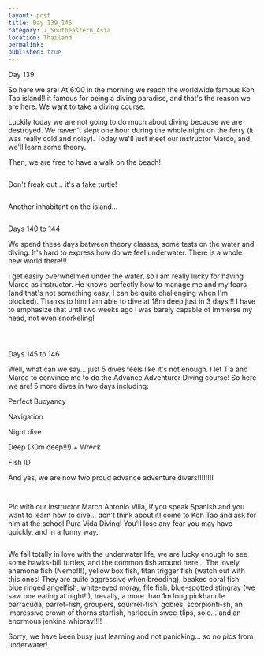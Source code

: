 ```yaml
---
layout: post
title: Day 139_146
category: 7_Southeastern_Asia
location: Thailand
permalink: 
published: true
---
```


Day 139

So here we are! At 6:00 in the morning we reach the worldwide famous Koh Tao island!! it famous for being a diving paradise, and that's the reason we are here. We want to take a diving course.

Luckily today we are not going to do much about diving because we are destroyed. We haven't slept one hour during the whole night on the ferry (it was really cold and noisy). Today we'll just meet our instructor Marco, and we'll learn some theory.

Then, we are free to have a walk on the beach!

<p><a
href="https://lh3.googleusercontent.com/5ZEZPw1t1yMv3Off-8c3AcLYUPcXaXFKcRGA7gbcZ5E_zE3oPRzFY400Zh_rCwY92FnWxdkYtaLR7qAdmFIAYNreRJgUaLMJRyyOWOw5Cc4iK_I7a6rRy2NHHX_DD75w98YRkTY0VxrBwlKFQ_OnOP2W2RLWGF4_EZVwx47MWb0fIOiwY77VzOOI9tQTwZ94PIsc30lvtL7Vy8jY-w6lS-KQMM_GEGwizRGOKZppPNZspDTHaE1-KZg-LsyfKDSXkyxeWhVKSG_gguLegxiAz3roySOSMQOYvxO1aw0aAVhJFdqEmnr_UPASkBh_688WoLqrhoO96BRGz47rhgQWB38iyg-25B_6_VTn1nUPeOiMfV1s1cphnyaKy-oVVB5DmYoDQUfv80D79u9bDnk0zHleP5qcXCNOGtyL5QgZ7Dyi8xXRMuS1oaM3xWpWFZFv7vnZ3OmOjX9ieFK_yzsGuMivgTqkO-OvPsTNCFAaMl-F0EANInvTJ3s2bpd3LzZ9qlKl9axo-86xOsSFsBc00Y12_8uOn25GqDMPW4_2aOI9S7UIQgYbWzf6q0zhTyXh5UUtmu2rNfPDbRGYnVXggCWdr1ZJF-wUk-2kxuM2JJ_VeBQXwcsiKxX-nXLK8KTmDmEJ10_Q3U1mGfGBJkvcLo39ptSNScg9oRDjY6Ad_-mk0zgcF83L1DiTBaA2gWhpJHLWWzWhNCENk5npuGA=w669-h502-no"><img 
src="https://lh3.googleusercontent.com/5ZEZPw1t1yMv3Off-8c3AcLYUPcXaXFKcRGA7gbcZ5E_zE3oPRzFY400Zh_rCwY92FnWxdkYtaLR7qAdmFIAYNreRJgUaLMJRyyOWOw5Cc4iK_I7a6rRy2NHHX_DD75w98YRkTY0VxrBwlKFQ_OnOP2W2RLWGF4_EZVwx47MWb0fIOiwY77VzOOI9tQTwZ94PIsc30lvtL7Vy8jY-w6lS-KQMM_GEGwizRGOKZppPNZspDTHaE1-KZg-LsyfKDSXkyxeWhVKSG_gguLegxiAz3roySOSMQOYvxO1aw0aAVhJFdqEmnr_UPASkBh_688WoLqrhoO96BRGz47rhgQWB38iyg-25B_6_VTn1nUPeOiMfV1s1cphnyaKy-oVVB5DmYoDQUfv80D79u9bDnk0zHleP5qcXCNOGtyL5QgZ7Dyi8xXRMuS1oaM3xWpWFZFv7vnZ3OmOjX9ieFK_yzsGuMivgTqkO-OvPsTNCFAaMl-F0EANInvTJ3s2bpd3LzZ9qlKl9axo-86xOsSFsBc00Y12_8uOn25GqDMPW4_2aOI9S7UIQgYbWzf6q0zhTyXh5UUtmu2rNfPDbRGYnVXggCWdr1ZJF-wUk-2kxuM2JJ_VeBQXwcsiKxX-nXLK8KTmDmEJ10_Q3U1mGfGBJkvcLo39ptSNScg9oRDjY6Ad_-mk0zgcF83L1DiTBaA2gWhpJHLWWzWhNCENk5npuGA=w669-h502-no" class="oversize" alt=""></a></p>

Don't freak out... it's a fake turtle!

<p><a
href="https://lh3.googleusercontent.com/C3ZRUdq2Khtf1WgNmyGroRxYVq79S8CeQtQ_XYTlk_cyVevgtwO72qAdTIk1UVsI4PEeMZC83osy8Ls98K80WjYsk_XTGmnQrlLrpWkALO2_-Ewi--8uYK3j6FXFyjyY1IJp3lBPJ06RyZjYbY5_rgINDZ-389dUXyqhN5tr2tW0lJ8DejDHtIE8qbRqnzaIZ-3V2f3zrsKwFYiCxjJrneeXSHMVLArdLo9q6p6UE5cwuabn9PfjqbbjrqGAGH8whVaD3f899jDYNgS49gX6ECIgX7IC01_E5-yC7Pfbjollm2u4rC-ISbtogPWVaKKv2sIyQs1myQSxTP1jB6uaHs97Q3UqJtDWJWGqy4ICX1z9JOeXShRtEd77BQzFL7uZALU34xbTZ6p_Om8VS3kB0GLuAARSUTHzllg-hwznmLRG6jgnXtYgEe-g4gsbIrgiaP2ILwimJCYOn8W8qjVX5nqNPedkzUc_d1kElql22UjECEfd9w8cL43r_uQCZVw9aoftgdfTQDPqbd2PrvcG8xp5Dl6proyaOh2Q1__OkmVf665tyR2Hd3mAFAJqUtKkqftgweWQVkoMlsEdZc1v4LG7JKkvlfEQHCuMvwo4hAgy8m4a7QuEK5tSdQ2yqs19_ac5MGY6OmZISBIxAdmRCCS0z2hB3Vlg4qM-1zjc4kE12Hz-nuHbCWWdb5ohhq_jEqjDZaHqF41xB8fh030=w836-h627-no"><img 
src="https://lh3.googleusercontent.com/C3ZRUdq2Khtf1WgNmyGroRxYVq79S8CeQtQ_XYTlk_cyVevgtwO72qAdTIk1UVsI4PEeMZC83osy8Ls98K80WjYsk_XTGmnQrlLrpWkALO2_-Ewi--8uYK3j6FXFyjyY1IJp3lBPJ06RyZjYbY5_rgINDZ-389dUXyqhN5tr2tW0lJ8DejDHtIE8qbRqnzaIZ-3V2f3zrsKwFYiCxjJrneeXSHMVLArdLo9q6p6UE5cwuabn9PfjqbbjrqGAGH8whVaD3f899jDYNgS49gX6ECIgX7IC01_E5-yC7Pfbjollm2u4rC-ISbtogPWVaKKv2sIyQs1myQSxTP1jB6uaHs97Q3UqJtDWJWGqy4ICX1z9JOeXShRtEd77BQzFL7uZALU34xbTZ6p_Om8VS3kB0GLuAARSUTHzllg-hwznmLRG6jgnXtYgEe-g4gsbIrgiaP2ILwimJCYOn8W8qjVX5nqNPedkzUc_d1kElql22UjECEfd9w8cL43r_uQCZVw9aoftgdfTQDPqbd2PrvcG8xp5Dl6proyaOh2Q1__OkmVf665tyR2Hd3mAFAJqUtKkqftgweWQVkoMlsEdZc1v4LG7JKkvlfEQHCuMvwo4hAgy8m4a7QuEK5tSdQ2yqs19_ac5MGY6OmZISBIxAdmRCCS0z2hB3Vlg4qM-1zjc4kE12Hz-nuHbCWWdb5ohhq_jEqjDZaHqF41xB8fh030=w836-h627-no" class="oversize" alt=""></a></p>

Another inhabitant on the island...

<p><a
href="https://lh3.googleusercontent.com/P7BFDYgezzZzUgPbbqXSLFIG9EhoyNYojwlxwB57MiYbrj0mnnoYg-x9ZH7TImOFDy-RpoxocIlhGMc4OPJVG45BJwj2Y1orU_DtgujGMiBHGcXYyoglTLpPnumuuHMdReGDrIIuf9HGKw_dxrGFUJuu-RU5n0i_vNg-eV_ABaVFm3QA40VDdfc7EtYMBSvy4EbOF6kyGArDh4itcSwwbzOUD-L54_u3FcOmBhLZQd9M4jtY61ULu2aXPQHPEcAmC_RWe--dvqjoQKofnl31-Tak1GYFUyQ9zmwJ7FrPj7FzskRgyBmfJW2W9JpCDLoR4IjzB30QPkw5K9iMU99M8sx6Z3pnrG0eZdzDhQ8aFurzC-rAuU1_yqddN438PU8nKjd9y8KJ6oTF2G5F6AglY0ws_yEnbAMFfT35RtroVP7flhlwdP-92EXw9LWaMHBg34DvtMw-Jsz7qH6a-Me4ipSXml8eOdn7ynU0uMGXA3CdQrpwnHPO9ivIvMVKt3Weee4XDIIe9iylcv2VdQrljiBEgu2PztpmDLzQqpnMKBfqtpZ36ilbbP6xOyHcUmD3Qs2V0XZdf_7AyWMogEdYj8Pn3BssS2xsELlHA54FRCZON60XKele3ySTnxehc4AOtOKmFAg_4j6Q2BtltJ8_nrKAEoIcyeUd-Xb6lC7Y7ROU5VR-AIWGcUem0eDQpBYvf_lNVQ5Q_tRj6aF216s=w836-h627-no"><img 
src="https://lh3.googleusercontent.com/P7BFDYgezzZzUgPbbqXSLFIG9EhoyNYojwlxwB57MiYbrj0mnnoYg-x9ZH7TImOFDy-RpoxocIlhGMc4OPJVG45BJwj2Y1orU_DtgujGMiBHGcXYyoglTLpPnumuuHMdReGDrIIuf9HGKw_dxrGFUJuu-RU5n0i_vNg-eV_ABaVFm3QA40VDdfc7EtYMBSvy4EbOF6kyGArDh4itcSwwbzOUD-L54_u3FcOmBhLZQd9M4jtY61ULu2aXPQHPEcAmC_RWe--dvqjoQKofnl31-Tak1GYFUyQ9zmwJ7FrPj7FzskRgyBmfJW2W9JpCDLoR4IjzB30QPkw5K9iMU99M8sx6Z3pnrG0eZdzDhQ8aFurzC-rAuU1_yqddN438PU8nKjd9y8KJ6oTF2G5F6AglY0ws_yEnbAMFfT35RtroVP7flhlwdP-92EXw9LWaMHBg34DvtMw-Jsz7qH6a-Me4ipSXml8eOdn7ynU0uMGXA3CdQrpwnHPO9ivIvMVKt3Weee4XDIIe9iylcv2VdQrljiBEgu2PztpmDLzQqpnMKBfqtpZ36ilbbP6xOyHcUmD3Qs2V0XZdf_7AyWMogEdYj8Pn3BssS2xsELlHA54FRCZON60XKele3ySTnxehc4AOtOKmFAg_4j6Q2BtltJ8_nrKAEoIcyeUd-Xb6lC7Y7ROU5VR-AIWGcUem0eDQpBYvf_lNVQ5Q_tRj6aF216s=w836-h627-no" class="oversize" alt=""></a></p>

Days 140 to 144

We spend these days between theory classes, some tests on the water and diving. It's hard to express how do we feel underwater. There is a whole new world there!!!

I get easily overwhelmed under the water, so I am really lucky for having Marco as instructor. He knows perfectly how to manage me and my fears (and that's not something easy, I can be quite challenging when I'm blocked). Thanks to him I am able to dive at 18m deep just in 3 days!!! I have to emphasize that until two weeks ago I was barely capable of immerse my head, not even snorkeling!

<p><a
href="https://lh3.googleusercontent.com/iTbRakHTQTsRrKMC72Qwgx1CmJIT-E3h1zqigjcEgIFLuzx4WDNxeDtvajHO_2Rxq0cbg3gy0p6mlPqVUijSfnSuCRUqo0lB4yPp7eJI9ZQlC_xxjgox2yBvK16Xuf8PJjHgZ7t191CTfwMv3yG7fxrpBP3D8qw3aEbBsA9oW-YVtGuUfvMsqW-vchon9gQa0uenErNR44Z43e5Aeqyo5_y1uIO76lV2_Qwc9lGRnR-KBaWpAMfX-QtbQjMC-znfyzPJGwwm91ZavY7q26N5WNVqV2F4ppegWfI75f-nvBsSkkrnn5jelXAIy_WSpiRwpYaqoHlx4Lu6FRTnAh_t6jCsyDvsd6fKcnWrxMk3F-enZwn5kYjzzokV4qZSNIrNlWT_M5iOjJCizbrHPQv-472FZZychA6jw3upgDPXxu2m_E9Pgp9zZxsWsMTac7QsCAOWLGSU1YigpM5BMEnqK95kCY2Jejs3XUc8b0KZDwmdNQ-B0vdgcvAzzY7XbRKIX4z8fb1_hhJds_HUtLPE5HHTzuafL7XyXuv03nZFMunwVJOliFEz8VB-YK6mJwII-D4oyOh-ekjkpoZJzbyb2t7s81RTBjDnJKbK1N7jLZartDr_A2e8paNihHj19OmDaWHTzoDC5xQvh6baSX7vC7JHgmqedKcrZYuk2FtV83Bo2nNJ7soHvMB0utDT6lVVsxepDI_qxCByzb5fI6nNKITUhloif-i9v58OxLE=w669-h502-no"><img 
src="https://lh3.googleusercontent.com/iTbRakHTQTsRrKMC72Qwgx1CmJIT-E3h1zqigjcEgIFLuzx4WDNxeDtvajHO_2Rxq0cbg3gy0p6mlPqVUijSfnSuCRUqo0lB4yPp7eJI9ZQlC_xxjgox2yBvK16Xuf8PJjHgZ7t191CTfwMv3yG7fxrpBP3D8qw3aEbBsA9oW-YVtGuUfvMsqW-vchon9gQa0uenErNR44Z43e5Aeqyo5_y1uIO76lV2_Qwc9lGRnR-KBaWpAMfX-QtbQjMC-znfyzPJGwwm91ZavY7q26N5WNVqV2F4ppegWfI75f-nvBsSkkrnn5jelXAIy_WSpiRwpYaqoHlx4Lu6FRTnAh_t6jCsyDvsd6fKcnWrxMk3F-enZwn5kYjzzokV4qZSNIrNlWT_M5iOjJCizbrHPQv-472FZZychA6jw3upgDPXxu2m_E9Pgp9zZxsWsMTac7QsCAOWLGSU1YigpM5BMEnqK95kCY2Jejs3XUc8b0KZDwmdNQ-B0vdgcvAzzY7XbRKIX4z8fb1_hhJds_HUtLPE5HHTzuafL7XyXuv03nZFMunwVJOliFEz8VB-YK6mJwII-D4oyOh-ekjkpoZJzbyb2t7s81RTBjDnJKbK1N7jLZartDr_A2e8paNihHj19OmDaWHTzoDC5xQvh6baSX7vC7JHgmqedKcrZYuk2FtV83Bo2nNJ7soHvMB0utDT6lVVsxepDI_qxCByzb5fI6nNKITUhloif-i9v58OxLE=w669-h502-no" class="oversize" alt=""></a></p>

<p><a
href="https://lh3.googleusercontent.com/GSgh4SjBFfkr-TzpicJcGkkFzfyJq4mZ0MKTFkqbCyO4FJO9qz6fcgbyJPp9Ep6USlNcu2PnohIkJPtdLa17juPM4iMEkjKnooa6khXVE5vmNEARSUFfl12KD56r4MQpFAJvoJHb3zSzKqPsIaZFg2ezXoUl89ZDJP38QtlgwtoyiARLfyD4ku3dcwV2p9-rqvoABTDk6wVGpnJyS0756SmzGpgWlKqGp6kcWblXUETdBsPe0KbJIY1TjFmmjKuH01UAzP5wCjUrrRO9WT7A-5hWdbjP-e1zRe1iZSq_ZbES5PQEaT49LRbcJS40scvTV4YYk5UcPAJoD-Pavj3n-84aLoDs9UaCyCXIvjNr8ZS92XhWJ8QNBGWoP4dVMaEY-EYdBkGOkKZ6DoFlyuq99UgGVQZQbLRE5nBkVcEsPQ7kp6cUD9QxxMOB3cFXb4lI8Z4odbJnU315HHioB547qGm1hJ91rD70jIoIUVyew69jrqzPHtumJ8pQCYySJhAAIUjuVU4ykz-EYVADu6x72yCWQelidqOBZvFAiny69UZfwDMJGA25QMUmKEcJeJ7MiTIZMBAIkdeOycqKW_D5ZVm0I-3ipT6CpBn7YPIQuASnp4aNi553nVbVwzTl8vsRKHbsjZeJaNfJvNVAUvFfm2inuleWVR5H7KlXpLqkN3_h04gFDvfycXChgMNyArgft3_FU_Ekgfb_1qz9yRCzlKMqRO-ZM4H9_u6x5LY=w669-h502-no"><img 
src="https://lh3.googleusercontent.com/GSgh4SjBFfkr-TzpicJcGkkFzfyJq4mZ0MKTFkqbCyO4FJO9qz6fcgbyJPp9Ep6USlNcu2PnohIkJPtdLa17juPM4iMEkjKnooa6khXVE5vmNEARSUFfl12KD56r4MQpFAJvoJHb3zSzKqPsIaZFg2ezXoUl89ZDJP38QtlgwtoyiARLfyD4ku3dcwV2p9-rqvoABTDk6wVGpnJyS0756SmzGpgWlKqGp6kcWblXUETdBsPe0KbJIY1TjFmmjKuH01UAzP5wCjUrrRO9WT7A-5hWdbjP-e1zRe1iZSq_ZbES5PQEaT49LRbcJS40scvTV4YYk5UcPAJoD-Pavj3n-84aLoDs9UaCyCXIvjNr8ZS92XhWJ8QNBGWoP4dVMaEY-EYdBkGOkKZ6DoFlyuq99UgGVQZQbLRE5nBkVcEsPQ7kp6cUD9QxxMOB3cFXb4lI8Z4odbJnU315HHioB547qGm1hJ91rD70jIoIUVyew69jrqzPHtumJ8pQCYySJhAAIUjuVU4ykz-EYVADu6x72yCWQelidqOBZvFAiny69UZfwDMJGA25QMUmKEcJeJ7MiTIZMBAIkdeOycqKW_D5ZVm0I-3ipT6CpBn7YPIQuASnp4aNi553nVbVwzTl8vsRKHbsjZeJaNfJvNVAUvFfm2inuleWVR5H7KlXpLqkN3_h04gFDvfycXChgMNyArgft3_FU_Ekgfb_1qz9yRCzlKMqRO-ZM4H9_u6x5LY=w669-h502-no" class="oversize" alt=""></a></p>

<p><a
href="https://lh3.googleusercontent.com/QEl1UmIExHbMAgYDxt0MYiANob4NxEsOe_6ecOK4K5fgR66exO_fkqGW9clzb6MMcXBBEQ4zGOKo3_GWXtdOMANpPKZcdtk9src6mN2QIsUegnyrCm7sV4dBEs_ZgSVRJEnNZ9M4XgkN0ZkpY_jgVkc5wRkPYzLsifvVjheIlmldgOfA_mIMhh6yZr5CQkJjWSQGAwmKp4f3z6ny-GS-qrRXAwDi3MPtI4Xyrxgo7v6nxSy4PWC6Vn4krMYvpqPTWnNUQSNWLf-096U6huEpuyHfKpZcN951z59ECi4DrKVETCB_GnkfeWEUwAzJzkHIjR0sk6C7Uvm6emTdR8yzTzj8yz_h2zdjpJYa0xPdV271fEzvz9NtvoVhc6B5FbF3I60ZMehDp7MZuQvQFvv5tbA8xcr-zjN5FMAZDDYLDWLGzsY7wTrL6_F6gYXpBlKFYvDAnBb0QLa5Llfje7GO6dL865HeEhpUhY8sqeSuJI9L_TR5elreVBXwHnAlRKWecIu-3lO_Tcnhe2cagbRKxA-BYAsrYo7NyX-NBrrwm-I_i8sBF80MDyQyijUB5S__LUvwV4V-S7QO7Ery6H9uuDsAZl2H7wJ-Klx7A9dF7stwvK_2kQvkPIqi9GLnF0aYOc_fwKg7XlZ_jbqvkPvSgZYAWs9GAe99oAHjAnGe-x24XvV64kIffDwt-KOs3V1aewQMGzyzvJIYKFw4bU6K-ss9KFO3Pvh3F4Zi3ds=w669-h502-no"><img 
src="https://lh3.googleusercontent.com/QEl1UmIExHbMAgYDxt0MYiANob4NxEsOe_6ecOK4K5fgR66exO_fkqGW9clzb6MMcXBBEQ4zGOKo3_GWXtdOMANpPKZcdtk9src6mN2QIsUegnyrCm7sV4dBEs_ZgSVRJEnNZ9M4XgkN0ZkpY_jgVkc5wRkPYzLsifvVjheIlmldgOfA_mIMhh6yZr5CQkJjWSQGAwmKp4f3z6ny-GS-qrRXAwDi3MPtI4Xyrxgo7v6nxSy4PWC6Vn4krMYvpqPTWnNUQSNWLf-096U6huEpuyHfKpZcN951z59ECi4DrKVETCB_GnkfeWEUwAzJzkHIjR0sk6C7Uvm6emTdR8yzTzj8yz_h2zdjpJYa0xPdV271fEzvz9NtvoVhc6B5FbF3I60ZMehDp7MZuQvQFvv5tbA8xcr-zjN5FMAZDDYLDWLGzsY7wTrL6_F6gYXpBlKFYvDAnBb0QLa5Llfje7GO6dL865HeEhpUhY8sqeSuJI9L_TR5elreVBXwHnAlRKWecIu-3lO_Tcnhe2cagbRKxA-BYAsrYo7NyX-NBrrwm-I_i8sBF80MDyQyijUB5S__LUvwV4V-S7QO7Ery6H9uuDsAZl2H7wJ-Klx7A9dF7stwvK_2kQvkPIqi9GLnF0aYOc_fwKg7XlZ_jbqvkPvSgZYAWs9GAe99oAHjAnGe-x24XvV64kIffDwt-KOs3V1aewQMGzyzvJIYKFw4bU6K-ss9KFO3Pvh3F4Zi3ds=w669-h502-no" class="oversize" alt=""></a></p>

Days 145 to 146

Well, what can we say... just 5 dives feels like it's not enough. I let Tià and Marco to convince me to do the Advance Adventurer Diving course! So here we are! 5 more dives in two days including:

Perfect Buoyancy

Navigation

Night dive

Deep (30m deep!!!) + Wreck

Fish ID

And yes, we are now two proud advance adventure divers!!!!!!!!

<p><a
href="https://lh3.googleusercontent.com/O8nKrWw-2vtVUkjUdXk5bTlPiCNjiH_Y0-TYmzacq6xMUASbUw7lU1qHG_nFZcY6qzxQskDBL4oOaCmolnJzpHX9Uqmf8uKR42tBv1E_JRw_VFE-tHzb69zeAq777bGNdHArK-4-Pa7xRXsFt96HNeO2iVtRqNdfv2Y78o_WDvdsGf5wDn5R4QV5a9vKQH1bJUpE9sLpUiIn0QjBsYasBIdUZRCCwgluABpJV4HGZseHlBAxe_Js6Qna5mtF58cUhip0BSCPYIBeP2ipiJZVEg2imUnrDOMWyBWLJJKQYL2mzIJWQv7JkET3mG1O553EVKxlSDFuTi-WFTE3GZXtDXzz6hfOYZTov5LJynQyJXMf3hyiQZnOXhaHLPnKMLxKVik208XWOJeOVVUg84i5BYtdmHPpFevdU0LYbado1M4goDwrSFu0lvT_Fu5oTI6gb_jb0P3ACvx64hSpH79MKExktPTE-71VAlUHbY8Mn00W8psOdLjSKUpspWCFhL0XBzEgbsGMbfEak_bZlpQqYDwiKkBpXcsvtN-pUdC-k7n-GFUw-MAHd_PFxZdK_8llBcpSzYI8daxsUbsXPuXRvJuWtiNORY5aaJc50mblan1W-uyf84YY233DDFILowleZZuyL-eUI1nWD2oobZoGbDaLw9q1WzxLFWuSnR-AFUk16Y2vRJQ39K4NRAoGrfE5VxhsAOa1uY5Ye5SN9zmVtcCJnni_EgeYqShTUGM=w836-h627-no"><img 
src="https://lh3.googleusercontent.com/O8nKrWw-2vtVUkjUdXk5bTlPiCNjiH_Y0-TYmzacq6xMUASbUw7lU1qHG_nFZcY6qzxQskDBL4oOaCmolnJzpHX9Uqmf8uKR42tBv1E_JRw_VFE-tHzb69zeAq777bGNdHArK-4-Pa7xRXsFt96HNeO2iVtRqNdfv2Y78o_WDvdsGf5wDn5R4QV5a9vKQH1bJUpE9sLpUiIn0QjBsYasBIdUZRCCwgluABpJV4HGZseHlBAxe_Js6Qna5mtF58cUhip0BSCPYIBeP2ipiJZVEg2imUnrDOMWyBWLJJKQYL2mzIJWQv7JkET3mG1O553EVKxlSDFuTi-WFTE3GZXtDXzz6hfOYZTov5LJynQyJXMf3hyiQZnOXhaHLPnKMLxKVik208XWOJeOVVUg84i5BYtdmHPpFevdU0LYbado1M4goDwrSFu0lvT_Fu5oTI6gb_jb0P3ACvx64hSpH79MKExktPTE-71VAlUHbY8Mn00W8psOdLjSKUpspWCFhL0XBzEgbsGMbfEak_bZlpQqYDwiKkBpXcsvtN-pUdC-k7n-GFUw-MAHd_PFxZdK_8llBcpSzYI8daxsUbsXPuXRvJuWtiNORY5aaJc50mblan1W-uyf84YY233DDFILowleZZuyL-eUI1nWD2oobZoGbDaLw9q1WzxLFWuSnR-AFUk16Y2vRJQ39K4NRAoGrfE5VxhsAOa1uY5Ye5SN9zmVtcCJnni_EgeYqShTUGM=w836-h627-no" class="oversize" alt=""></a></p>

<p><a
href="https://lh3.googleusercontent.com/vFxlHtWLxlJ36iRFnK6uEgqmRjUCqza6_Ff1LewBkn3K7rVlUP-EA9JHX6gxSR2DAE9b9ck0jnlI0BrXe7FnVdpWZtiYA0ru5CArseeHqB6jKry4N9mWKGFuFSU9ssXbJya2OkXb3JmEZsM5MMqH_CgISw0iViKLllEtQnXm1HrhHJDQFsXt8kYKF5fQNCzjgNKEQ16SKNAnWX4OOWBqkblOOyOI6mv-j2Vwt5wHscyvZtRIuNB5tXjaARa844hpBdo-l3JReRfBeLDMbOxdGwt8jlgWcYm4hiUr-OgqJLMFNZx4gXTGwNiEmWL5j4EGFbIhtBbZLj-t3lqrHxGWbVZGUeWOYjpFwv3hQWhdkfl6rLMAujz_htSEdCB5Q7IfHMkYQuw_z_znZ--XlXIXoTsEEjQ1LgvJyVvXfbB_Ytj-Ii20uQAYCj-vXoqtoHWHt0_6bsy12oNYmJ3nWHctJk2S6KjBp7X-F_2QjhVEPfdlnJHBmUaKdqavF32LXsoIQoAcqf0MQOZFYq_vS6BWJntVoJV6ipJbbtehTy7HwG_9ohFc7SJ3R0Pla_DUCXxQog5uHdCf0KYRbcADGW3eWIOO9XB6kqzpdpPqNpy9N6dYbCkX6TSQb1BoPN0T-Wy48S5HAX7TONGCGgXLBKaE4cToOPqrX-URNTuypa_S7Qtq-Byy8QFgTMgGxsriUrcNWm4c6xf5bkSRTN0435hYY4mNqsTd-ZnXVXxIKq8=w836-h627-no"><img 
src="https://lh3.googleusercontent.com/vFxlHtWLxlJ36iRFnK6uEgqmRjUCqza6_Ff1LewBkn3K7rVlUP-EA9JHX6gxSR2DAE9b9ck0jnlI0BrXe7FnVdpWZtiYA0ru5CArseeHqB6jKry4N9mWKGFuFSU9ssXbJya2OkXb3JmEZsM5MMqH_CgISw0iViKLllEtQnXm1HrhHJDQFsXt8kYKF5fQNCzjgNKEQ16SKNAnWX4OOWBqkblOOyOI6mv-j2Vwt5wHscyvZtRIuNB5tXjaARa844hpBdo-l3JReRfBeLDMbOxdGwt8jlgWcYm4hiUr-OgqJLMFNZx4gXTGwNiEmWL5j4EGFbIhtBbZLj-t3lqrHxGWbVZGUeWOYjpFwv3hQWhdkfl6rLMAujz_htSEdCB5Q7IfHMkYQuw_z_znZ--XlXIXoTsEEjQ1LgvJyVvXfbB_Ytj-Ii20uQAYCj-vXoqtoHWHt0_6bsy12oNYmJ3nWHctJk2S6KjBp7X-F_2QjhVEPfdlnJHBmUaKdqavF32LXsoIQoAcqf0MQOZFYq_vS6BWJntVoJV6ipJbbtehTy7HwG_9ohFc7SJ3R0Pla_DUCXxQog5uHdCf0KYRbcADGW3eWIOO9XB6kqzpdpPqNpy9N6dYbCkX6TSQb1BoPN0T-Wy48S5HAX7TONGCGgXLBKaE4cToOPqrX-URNTuypa_S7Qtq-Byy8QFgTMgGxsriUrcNWm4c6xf5bkSRTN0435hYY4mNqsTd-ZnXVXxIKq8=w836-h627-no" class="oversize" alt=""></a></p>

Pic with our instructor Marco Antonio Villa, if you speak Spanish and you want to learn how to dive... don't think about it! come to Koh Tao and ask for him at the school Pura Vida Diving! You'll lose any fear you may have quickly, and in a funny way.

<p><a
href="https://lh3.googleusercontent.com/0vu9XwqABUjj6Yf5qFKmPBS7skhiocjJJdeDZ1Rn9dgxfygxxjlrUwaORB9PCuLILhNWrpAPeFijDQp6ufEFk4F0ZDkSOWDINthkP-d7dxI1S9H6N9TzwLo0U0jwTLHZnrQDMgQN5_ccLt_opycKzi0y0VVBU7WrI60zozTbjihzoXTp1BRW4UIm96pRuP6Q4qJIFs3eVE97VNNy2rmqa8ZQnIM_0f9GQY9q4dlso1Zh0YMqE8fayaU1-EwPGrHFAVspJmKOTLL1eO4EQ0s1DEueola-jBjqcojjNann4L_yMDXdT8JwHPYsDbLwTrkgqztnE3frQIv5n2TqeO5VJJksNHcSSpEPdNSM0sXrqH9-_u6aOeeNJOE2NUmaWTLqivvSXBaEKJl3Lnf_0g_ErB98kqwhlzQx-jg7PBa5DF-XbBN720HI9juYDa84CePYFJflwAf_BfEy8-AZVGOYLU781QmudlSo9s739uNXuLekywo1L1nzoPwMfQT3b6ZHBxonTpBsztHVRZVuoDyVBPcPG8pFsZ06bp3ItePgrL1ypu9mHKgc8aUzLbMYKAzZrmFJogwMCohNWD3WJtJiQVO76PO6mGc4rQak0V7eHalfHS5gN8yM7k4439x6-fW48A4FZe_wkdXU8dfv0hGde2i0STE8MLhgtiMh4OvXS6LuyOCfh4ckRi9g2cD2oJm80s7zPwWLVEoalABsm7Zwm9IJObYQ5IgbyzW6Ihc=w610-h502-no"><img 
src="https://lh3.googleusercontent.com/0vu9XwqABUjj6Yf5qFKmPBS7skhiocjJJdeDZ1Rn9dgxfygxxjlrUwaORB9PCuLILhNWrpAPeFijDQp6ufEFk4F0ZDkSOWDINthkP-d7dxI1S9H6N9TzwLo0U0jwTLHZnrQDMgQN5_ccLt_opycKzi0y0VVBU7WrI60zozTbjihzoXTp1BRW4UIm96pRuP6Q4qJIFs3eVE97VNNy2rmqa8ZQnIM_0f9GQY9q4dlso1Zh0YMqE8fayaU1-EwPGrHFAVspJmKOTLL1eO4EQ0s1DEueola-jBjqcojjNann4L_yMDXdT8JwHPYsDbLwTrkgqztnE3frQIv5n2TqeO5VJJksNHcSSpEPdNSM0sXrqH9-_u6aOeeNJOE2NUmaWTLqivvSXBaEKJl3Lnf_0g_ErB98kqwhlzQx-jg7PBa5DF-XbBN720HI9juYDa84CePYFJflwAf_BfEy8-AZVGOYLU781QmudlSo9s739uNXuLekywo1L1nzoPwMfQT3b6ZHBxonTpBsztHVRZVuoDyVBPcPG8pFsZ06bp3ItePgrL1ypu9mHKgc8aUzLbMYKAzZrmFJogwMCohNWD3WJtJiQVO76PO6mGc4rQak0V7eHalfHS5gN8yM7k4439x6-fW48A4FZe_wkdXU8dfv0hGde2i0STE8MLhgtiMh4OvXS6LuyOCfh4ckRi9g2cD2oJm80s7zPwWLVEoalABsm7Zwm9IJObYQ5IgbyzW6Ihc=w610-h502-no" class="oversize" alt=""></a></p>

We fall totally in love with the underwater life, we are lucky enough to see some hawks-bill turtles, and the common fish around here... The lovely anemone fish (Nemo!!!), yellow box fish, titan trigger fish (watch out with this ones! They are quite aggressive when breeding), beaked coral fish, blue ringed angelfish, white-eyed moray, file fish, blue-spotted stingray (we saw one eating at night!!), trevally, a more than 1m long pickhandle barracuda, parrot-fish, groupers, squirrel-fish, gobies, scorpionfi-sh, an impressive crown of thorns starfish, harlequin swee-tlips, sole... and an enormous jenkins whipray!!!!

Sorry, we have been busy just learning and not panicking... so no pics from underwater!

<p><a
href="https://lh3.googleusercontent.com/ak3DzKwmYOwKsSz_CvEuMz3G1JtRJcQkgv3lMzdggGY5iND_pUlQ2TlrH61zjMnXveNurxhepYKPpCJ1Y6AWbBDLanwm9g9xKe860F1qcWMnGTcVZ-XBR8oIQgkl1GjTHObQ_h3btHMbL7npsjXjkvxtUHYEM6XF-fuqurIGR_gMND47VLIoHcPTiKgD97Y-VhjRl-02_pNHAWK4PA9f_Wu7p9T0wiAyqBZmniMJRlubQknhWO3_gSGiJvxzj-rsa60-GGn32IqDGHM2mlLtVQ6AqoABwPvR57s8CAieyV80SuCQ9EGNMhik1IFkXXymG3nxagQfKiHtFpoHkEfQ7JLroIJLQMpFhe2VXkXuXtfaV71mzpxDLw2kFDJRhNLMlSt54l_6w8341EdYE1c4KDnK1dnlWX5wcVyGz6P1NwEOvuh5Q2CNaNx_zXpyRobGHQgJ9bc1FNlHW-cZL7sugUpv_u6Hp_qTJuzIvsxBTagIlZFzL4_EfC2fX08bocH1KlQafiovJvgVz12Ay0Q3ETFT_9b-jgFJwogWxfnT5AkDs_M4aQy5pdr01VRBNPPELHycmzTR36rMbzuYxS_JxkuVn63-bD-9UACog9lDHhPkGDtYQOjoI5MQlFHNhXZhTIvCr-F2FQKbJuwvQuGRdIWbhS7pNt1kjGdgf4YvvoXDJorzMmxNr-DovLCw8_PQq0t0eQXkB8ipUd4fvg3QkHIoTcoAB0w_XtddVpQ=w836-h627-no"><img 
src="https://lh3.googleusercontent.com/ak3DzKwmYOwKsSz_CvEuMz3G1JtRJcQkgv3lMzdggGY5iND_pUlQ2TlrH61zjMnXveNurxhepYKPpCJ1Y6AWbBDLanwm9g9xKe860F1qcWMnGTcVZ-XBR8oIQgkl1GjTHObQ_h3btHMbL7npsjXjkvxtUHYEM6XF-fuqurIGR_gMND47VLIoHcPTiKgD97Y-VhjRl-02_pNHAWK4PA9f_Wu7p9T0wiAyqBZmniMJRlubQknhWO3_gSGiJvxzj-rsa60-GGn32IqDGHM2mlLtVQ6AqoABwPvR57s8CAieyV80SuCQ9EGNMhik1IFkXXymG3nxagQfKiHtFpoHkEfQ7JLroIJLQMpFhe2VXkXuXtfaV71mzpxDLw2kFDJRhNLMlSt54l_6w8341EdYE1c4KDnK1dnlWX5wcVyGz6P1NwEOvuh5Q2CNaNx_zXpyRobGHQgJ9bc1FNlHW-cZL7sugUpv_u6Hp_qTJuzIvsxBTagIlZFzL4_EfC2fX08bocH1KlQafiovJvgVz12Ay0Q3ETFT_9b-jgFJwogWxfnT5AkDs_M4aQy5pdr01VRBNPPELHycmzTR36rMbzuYxS_JxkuVn63-bD-9UACog9lDHhPkGDtYQOjoI5MQlFHNhXZhTIvCr-F2FQKbJuwvQuGRdIWbhS7pNt1kjGdgf4YvvoXDJorzMmxNr-DovLCw8_PQq0t0eQXkB8ipUd4fvg3QkHIoTcoAB0w_XtddVpQ=w836-h627-no" class="oversize" alt=""></a></p>

<p><a
href="https://lh3.googleusercontent.com/trrJJx2qi2by2pX66CPL6Wcdlf_WSFulvSzsXQ64b3uKPiJThPce0Fi1aC-Nlce14_5NPsaxnzQHZxUcEnjmlXUkuueaQQtL04EFOHG7J6njZCcDokbn8S3PbN_cDDCRHwWV5XNTKLuu_Fh_uRk5xJTfK3Bo13WA1pGa4ols1zYL1E5wY1SUGEEz5P9ZygSBMPfw274RXotBP6bx0SZlWH5OME5fAXqaJnhOmWTlz7tYG-KMcuFspmzuD9ey_YDwdpR_o7hZ2DzqJukWJyh1OcTsEHyAsgXaV6yKWUwtBoGtOjkrSy0evbpxaostqiW872BnGhNDHG-UVFG8rC-sgWUcb9njLkRH6cmKuCNHSBMwDiYVbGoWXc_fcqqWgvghB2GrJnfw1n3AQi41Cp5eB5yPAj3Aaf_b4_BBhmCKZPjlnuRc2LUkyYt2qZ_6vdfD5oE_gJwyeGfxEIrNDmP6KasPVnKenHpsbI1Tw6cbRfcqF3928Yjw5a3fJzwlrhZnvPrlhUytjCT2UdZGyUg8_anGJD-OhSbajNy8TeBd4FzHaSwEthbEKKQeAV1JQjQb80iFmEyl8movD7YGuQCes2iAo6b0N9jxV-A2bZN6jA8g17crkaA0A0XBg98Ybacen5_BZlkLG85D4vc7UKyeUDJjEjTcSBi4PJ7K51odyW-Wje-m60gUpPaaqkL66ROrj0NnveL9jQuYyj0uExmaSdezHioprjzaMIEF7JA=w836-h627-no"><img 
src="https://lh3.googleusercontent.com/trrJJx2qi2by2pX66CPL6Wcdlf_WSFulvSzsXQ64b3uKPiJThPce0Fi1aC-Nlce14_5NPsaxnzQHZxUcEnjmlXUkuueaQQtL04EFOHG7J6njZCcDokbn8S3PbN_cDDCRHwWV5XNTKLuu_Fh_uRk5xJTfK3Bo13WA1pGa4ols1zYL1E5wY1SUGEEz5P9ZygSBMPfw274RXotBP6bx0SZlWH5OME5fAXqaJnhOmWTlz7tYG-KMcuFspmzuD9ey_YDwdpR_o7hZ2DzqJukWJyh1OcTsEHyAsgXaV6yKWUwtBoGtOjkrSy0evbpxaostqiW872BnGhNDHG-UVFG8rC-sgWUcb9njLkRH6cmKuCNHSBMwDiYVbGoWXc_fcqqWgvghB2GrJnfw1n3AQi41Cp5eB5yPAj3Aaf_b4_BBhmCKZPjlnuRc2LUkyYt2qZ_6vdfD5oE_gJwyeGfxEIrNDmP6KasPVnKenHpsbI1Tw6cbRfcqF3928Yjw5a3fJzwlrhZnvPrlhUytjCT2UdZGyUg8_anGJD-OhSbajNy8TeBd4FzHaSwEthbEKKQeAV1JQjQb80iFmEyl8movD7YGuQCes2iAo6b0N9jxV-A2bZN6jA8g17crkaA0A0XBg98Ybacen5_BZlkLG85D4vc7UKyeUDJjEjTcSBi4PJ7K51odyW-Wje-m60gUpPaaqkL66ROrj0NnveL9jQuYyj0uExmaSdezHioprjzaMIEF7JA=w836-h627-no" class="oversize" alt=""></a></p>

<p><a
href="https://lh3.googleusercontent.com/aKrKvrFiMLY_nVRDgYX9ty9zy1hTr0DuA2WO2tFyygWd00wRy_9QDZg73wsdU-HCqMbIyYLmIE96nrjNDBj82Q1YetASIkIndDiYT2MFTIMhqy5rQJYe2LkmXOI3F386r59DoLSnG7kqb-r_XI2MwYWwG6c7YEsbEiiQzkM3T83jttOQkZQRfKLxB9YYTI6e-8cDf5tLx8j7jpxQjWsBQeLpAdcVpJSTh8XxCvKl5viuuve8AEH57y9-cBizj7_WZVLlxggJzNeghRaFxdMwMvJYHU1VrDARn2und2OJE1MqKlYu0g1PZ24c5L_lffaaUEDbqEbGbkk-uHSVjeciF2IytB24VwcKFHkg6XcLSp287jYw039QWPC3bSywU3T49uGJ8sOAIbRxdVJV_4CDy7ksHw6eGyKz_p3qV8hQu6I_PPSQD9hPpbH2GN7c4_LOiN3v3G99CFmTCfkBPrKV7OzKYfiqDwkSVcEYffqtcW17O2KxFq0sw5Cg0sJkjpjeJN3M-nP9HHavPYVALqayQywL85za2HhFREXts-YxI5EV3MkG1NhZreWR7ZOGdubJ6IpH1abU_zpKr-4-50YqlnxHeOM2SLzSVV5Erjplp9J9xrrCHZwmXvdyZMefUBhdvi0pkpxXhqBlH4pbyfjOiyXa1M_QEo5vO-7p3XfZW2Ioa9rg-MIfm_K0Dfb2XZXMSPEyly1EcffvzQcjGW76u5kcZPhShKgYHkEi4co=w669-h502-no"><img 
src="https://lh3.googleusercontent.com/aKrKvrFiMLY_nVRDgYX9ty9zy1hTr0DuA2WO2tFyygWd00wRy_9QDZg73wsdU-HCqMbIyYLmIE96nrjNDBj82Q1YetASIkIndDiYT2MFTIMhqy5rQJYe2LkmXOI3F386r59DoLSnG7kqb-r_XI2MwYWwG6c7YEsbEiiQzkM3T83jttOQkZQRfKLxB9YYTI6e-8cDf5tLx8j7jpxQjWsBQeLpAdcVpJSTh8XxCvKl5viuuve8AEH57y9-cBizj7_WZVLlxggJzNeghRaFxdMwMvJYHU1VrDARn2und2OJE1MqKlYu0g1PZ24c5L_lffaaUEDbqEbGbkk-uHSVjeciF2IytB24VwcKFHkg6XcLSp287jYw039QWPC3bSywU3T49uGJ8sOAIbRxdVJV_4CDy7ksHw6eGyKz_p3qV8hQu6I_PPSQD9hPpbH2GN7c4_LOiN3v3G99CFmTCfkBPrKV7OzKYfiqDwkSVcEYffqtcW17O2KxFq0sw5Cg0sJkjpjeJN3M-nP9HHavPYVALqayQywL85za2HhFREXts-YxI5EV3MkG1NhZreWR7ZOGdubJ6IpH1abU_zpKr-4-50YqlnxHeOM2SLzSVV5Erjplp9J9xrrCHZwmXvdyZMefUBhdvi0pkpxXhqBlH4pbyfjOiyXa1M_QEo5vO-7p3XfZW2Ioa9rg-MIfm_K0Dfb2XZXMSPEyly1EcffvzQcjGW76u5kcZPhShKgYHkEi4co=w669-h502-no" class="oversize" alt=""></a></p>





